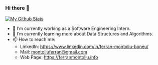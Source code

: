 ### Hi there 👋
[![My Github Stats](https://github-readme-stats.vercel.app/api?username=FerranMontoliu&count_private=true&show_icons=true&include_all_commits=true&theme=vision-friendly-dark)](https://github.com/anuraghazra/github-readme-stats)

- 🔭 I’m currently working as a Software Engineering Intern.
- 🌱 I’m currently learning more about Data Structures and Algorithms.
- 📫 How to reach me:
  - LinkedIn: https://www.linkedin.com/in/ferran-montoliu-boneu/
  - Mail: montoliuferran@gmail.com
  - Web Page: https://ferranmontoliu.info
